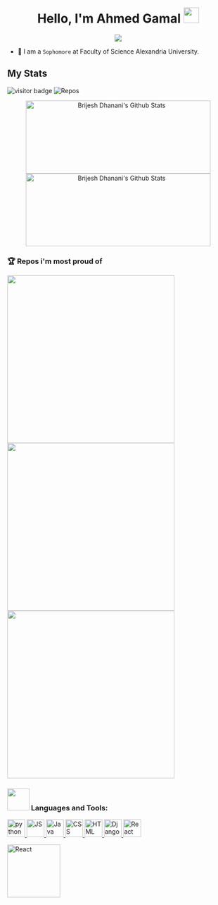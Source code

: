 
<h1 align="center">Hello, I'm Ahmed Gamal <img src="https://media.giphy.com/media/hvRJCLFzcasrR4ia7z/giphy.gif" width="35"></h1>

<p align="center">
  
  <img src="https://readme-typing-svg.herokuapp.com?font=Red+Hat+Display&color=7BF7CA&lines=Computer+Science+Student;Critical+Thinker;Always+eager+to+learn+new+things;Quick+Learner&center=true&width=380&height=50">
  
</p>

- :school: I am a `Sophomore` at Faculty of Science Alexandria University.

## My Stats 

![visitor badge](https://visitor-badge.glitch.me/badge?page_id=AhmedSci.visitor-badge&left_text=MyPageVisitors&right_color=green)
![Repos](https://badges.pufler.dev/repos/AhmadSci)

<p align="center">
  <img width="420" height="165"src="https://github-readme-stats.vercel.app/api?username=AhmadSci&show_icons=true&include_all_commits=true&hide_border=true&bg_color=22272e&color=9BE8A8&text_color=2FBD90&line=9BE8A8&point=40C363" alt="Brijesh Dhanani's Github Stats">
  <img width="420" height="165"src="http://github-readme-streak-stats.herokuapp.com/?user=AhmadSci&theme=nightowl&hide_border=true&background=22272E&sideLabels=9BE9A8&sideNums=9BE9A8&dates=9BE9A8&ring=40C463&stroke=22272E&fire=40C463&currStreakNum=40C463&currStreakLabel=40C463" alt="Brijesh Dhanani's Github Stats">
</p>

### 🏆 Repos i'm most proud of

<a href="https://github.com/AhmadSci/Mood-Adventure">
      <img src="https://github-readme-stats.vercel.app/api/pin/?username=AhmadSci&repo=Mood-Adventure&bg_color=22272E&text_color=2FBD90&hide_border=true" width="380">
</a>

<a href="https://github.com/AhmadSci/FXGym-Javafx">
      <img src="https://github-readme-stats.vercel.app/api/pin/?username=AhmadSci&repo=FXGym-Javafx&bg_color=22272E&text_color=2FBD90&hide_border=true" width="380">
</a>

<br>

<a href="https://github.com/AhmadSci/Django-Social-Media-WebApp">
      <img src="https://github-readme-stats.vercel.app/api/pin/?username=AhmadSci&repo=Django-Social-Media-WebApp&bg_color=22272E&text_color=2FBD90&hide_border=true" width="380">
</a>

<br>

<h3 align="left"><img src="https://media.giphy.com/media/WUlplcMpOCEmTGBtBW/giphy.gif" width="50"> Languages and Tools:</h3>

<p align="left"> <a href="#-languages-and-tools"> <img src="https://www.vectorlogo.zone/logos/python/python-icon.svg" alt="python" height="40"/> </a> <a href="#-languages-and-tools"> <img src="https://www.vectorlogo.zone/logos/javascript/javascript-horizontal.svg" alt="JS" height="40"/> </a> <a href="#-languages-and-tools"> <img src="https://www.vectorlogo.zone/logos/java/java-icon.svg" alt="Java" height="40"/> </a> <a href="#-languages-and-tools"> <img src="https://www.vectorlogo.zone/logos/w3_css/w3_css-icon.svg" alt="CSS" height="40"/> </a> <a href="#-languages-and-tools"> <img src="https://www.vectorlogo.zone/logos/w3_html5/w3_html5-icon.svg" alt="HTML" height="40"/> </a> <a href="#-languages-and-tools"> <img src="https://www.vectorlogo.zone/logos/djangoproject/djangoproject-ar21.svg" alt="Django" height="40"/> </a> <a href="#-languages-and-tools"> <img src="https://www.vectorlogo.zone/logos/reactjs/reactjs-ar21.svg" alt="React" height="40"/> </a> </p>
<img
src="https://github-readme-stats.vercel.app/api/top-langs/?username=AhmadSci&exclude_repo=dotfiles&hide_title=true&hide=html,css&layout=compact&bg_color=22272E&text_color=2FBD90&hide_border=true" alt="React" height="120"/> </img>
<br />
